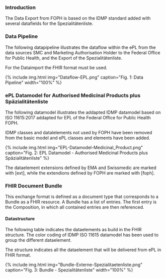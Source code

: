 ### Introduction
The Data Export from FOPH is based on the IDMP standard added with several datafields for the Spezialitätenliste. 

### Data Pipeline
The following datapipeline illustrates the dataflow within the ePL from the data sources SMC and Marketing Authorisation Holder to the Federal Office for Public Health, and the Export of the Spezialitätenliste.

For the Dataimport the FHIR format must be used.

{% include img.html img="Dataflow-EPL.png" caption="Fig. 1: Data Pipeline" width="100%" %}

### ePL Datamodel for Authorised Medicinal Products plus Späzialitätenliste
The following datamodel illustrates the addapted IDMP datamodel based on ISO 11615:2017 addapted for EPL of the Federal Office for Public Health FOPH.

IDMP classes and datalelements not used by FOPH have been removed from the basic model and ePL classes and elements have been added. 

{% include img.html img="EPL-Datamodel-Medicinal_Product.png" caption="Fig. 2: EPL Datamodel - Authorised Medicinal Products plus Späzialitätenliste" %}

The dataelement extensions defined by EMA and Swissmedic are marked with [ext], while the extendions defined by FOPH are marked with [foph].

### FHIR Document Bundle
This exchange format is defined as a document type that corresponds to a Bundle as a FHIR resource. A Bundle has a list of entries. The first entry is the Composition, in which all contained entries are then referenced.

#### Datastructure
The following table indicates the dataelements as build in the FHIR structure. The color coding of IDMP ISO 11615 datamodel has been used to group the different dataelement.

The structure indicates all the dataelement that will be delivered from ePL in FHIR format. 

{% include img.html img="Bundle-Externe-Spezialitaetenliste.png" caption="Fig. 3: Bundle - Spezialitätenliste" width="100%" %}